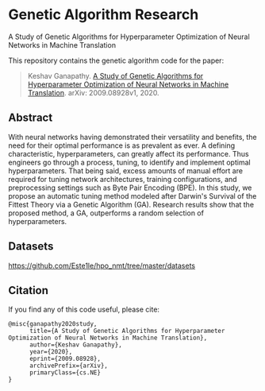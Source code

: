 # Genetic Algorithm Research
A Study of Genetic Algorithms for Hyperparameter Optimization of Neural Networks in Machine Translation

This repository contains the genetic algorithm code for the paper:
> Keshav Ganapathy. [A Study of Genetic Algorithms for Hyperparameter Optimization of Neural Networks in Machine Translation](https://arxiv.org/abs/2009.08928). arXiv: 2009.08928v1, 2020.

## Abstract
With neural networks having demonstrated their versatility and benefits, the need for their optimal performance is as prevalent as ever. A defining characteristic, hyperparameters, can greatly affect its performance. Thus engineers go through a process, tuning, to identify and implement optimal hyperparameters. That being said, excess amounts of manual effort are required for tuning network architectures, training configurations, and preprocessing settings such as Byte Pair Encoding (BPE). In this study, we propose an automatic tuning method modeled after Darwin's Survival of the Fittest Theory via a Genetic Algorithm (GA). Research results show that the proposed method, a GA, outperforms a random selection of hyperparameters.

## Datasets 
https://github.com/Este1le/hpo_nmt/tree/master/datasets

## Citation
If you find any of this code useful, please cite:

```
@misc{ganapathy2020study,
      title={A Study of Genetic Algorithms for Hyperparameter Optimization of Neural Networks in Machine Translation}, 
      author={Keshav Ganapathy},
      year={2020},
      eprint={2009.08928},
      archivePrefix={arXiv},
      primaryClass={cs.NE}
}
```
